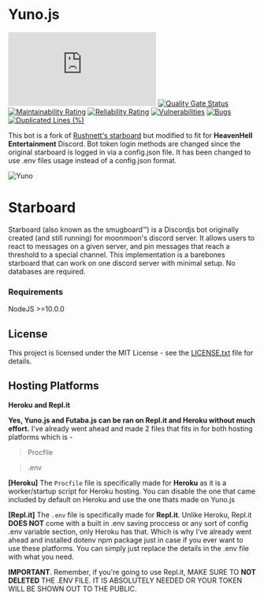 # Yuno.js

[![Run on Repl.it](https://repl.it/badge/github/HeavenCrafter/Yuno.js)](https://repl.it/github/HeavenCrafter/Yuno.js)
[![Quality Gate Status](https://sonarcloud.io/api/project_badges/measure?project=HeavenCrafter_Futaba.js&metric=alert_status)](https://sonarcloud.io/dashboard?id=HeavenCrafter_Futaba.js)
[![Maintainability Rating](https://sonarcloud.io/api/project_badges/measure?project=HeavenCrafter_Futaba.js&metric=sqale_rating)](https://sonarcloud.io/dashboard?id=HeavenCrafter_Futaba.js)
[![Reliability Rating](https://sonarcloud.io/api/project_badges/measure?project=HeavenCrafter_Futaba.js&metric=reliability_rating)](https://sonarcloud.io/dashboard?id=HeavenCrafter_Futaba.js)
[![Vulnerabilities](https://sonarcloud.io/api/project_badges/measure?project=HeavenCrafter_Futaba.js&metric=vulnerabilities)](https://sonarcloud.io/dashboard?id=HeavenCrafter_Futaba.js)
[![Bugs](https://sonarcloud.io/api/project_badges/measure?project=HeavenCrafter_Futaba.js&metric=bugs)](https://sonarcloud.io/dashboard?id=HeavenCrafter_Futaba.js)
[![Duplicated Lines (%)](https://sonarcloud.io/api/project_badges/measure?project=HeavenCrafter_Futaba.js&metric=duplicated_lines_density)](https://sonarcloud.io/dashboard?id=HeavenCrafter_Futaba.js)


This bot is a fork of [Rushnett's starboard](https://github.com/Rushnett/starboard) but modified to fit for **HeavenHell Entertainment** Discord. Bot token login methods are changed since the original starboard is logged in via a config.json file. It has been changed to use .env files usage instead of a config.json format.

![Yuno](https://media.discordapp.net/attachments/718085539173105687/741789185110704138/da8w79t-aae179cc-4265-4da2-808d-a77c8e9661d2.jpg?width=768&height=432)

# Starboard
Starboard (also known as the smugboard™) is a Discordjs bot originally created (and still running) for moonmoon's discord server. It allows users to react to messages on a given server, and pin messages that reach a threshold to a special channel. This implementation is a barebones starboard that can work on one discord server with minimal setup. No databases are required.

### Requirements
NodeJS >=10.0.0

## License
This project is licensed under the MIT License - see the [LICENSE.txt](LICENSE.txt) file for details.

## Hosting Platforms
**Heroku and Repl.it**

**Yes, Yuno.js and Futaba.js can be ran on Repl.it and Heroku without much effort.**
I've already went ahead and made 2 files that fits in for both hosting platforms which is -

> Procfile

> .env

**[Heroku]** The `Procfile` file is specifically made for **Heroku** as it is a worker/startup script for Heroku hosting. You can disable the one that came included by default on Heroku and use the one thats made on Yuno.js

**[Repl.it]** The `.env` file is specifically made for **Repl.it**. Unlike Heroku, Repl.it **DOES NOT** come with a built in .env saving proccess or any sort of config .env variable section, only Heroku has that. Which is why I've already went ahead and installed dotenv npm package just in case if you ever want to use these platforms. You can simply just replace the details in the .env file with what you need.

**IMPORTANT**. Remember, if you're going to use Repl.it, MAKE SURE TO **NOT DELETED** THE .ENV FILE. IT IS ABSOLUTELY NEEDED OR YOUR TOKEN WILL BE SHOWN OUT TO THE PUBLIC.
